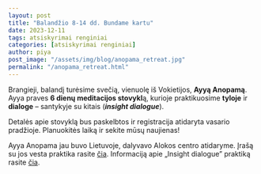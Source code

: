 ```yaml
---
layout: post
title: "Balandžio 8-14 dd. Bundame kartu"
date: 2023-12-11
tags: atsiskyrimai renginiai
categories: [atsiskyrimai renginiai]
author: piya
post_image: "/assets/img/blog/anopama_retreat.jpg"
permalink: "/anopama_retreat.html"
---
```

Brangieji, balandį turėsime svečią, vienuolę iš Vokietijos, **Ayyą Anopamą**. Ayya praves **6 dienų meditacijos stovykl**ą, kurioje praktikuosime **tyloje** ir **dialoge** – santykyje su kitais (***insight dialogue***). 

Detalės apie stovyklą bus paskelbtos ir registracija atidaryta vasario pradžioje. Planuokitės laiką ir sekite mūsų naujienas!

Ayya Anopama jau buvo Lietuvoje, dalyvavo Alokos centro atidaryme. Įrašą su jos vesta praktika rasite <a href="https://fb.watch/oRmz_ORRop/" target="blank">čia</a>.
Informaciją apie „Insight dialogue” praktiką rasite <a href="https://insightdialogue.org/" target="blank">čia</a>.










